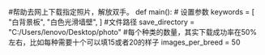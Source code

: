 #帮助去网上下载指定照片，解放双手。
def main():
    # 设置参数
    keywords = [
        "白背景板",
        "白色光滑墙壁",
    ]
    #文件路径
    save_directory = "C:/Users/lenovo/Desktop/photo"
    #每个种类的数量，其实下载成功率在50%左右，比如每种需要十个可以填15或者20的样子
    images_per_breed = 50
